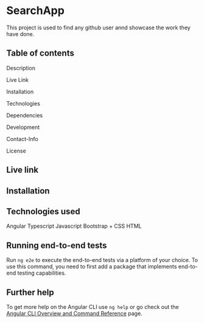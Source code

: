 # SearchApp

This project is used to find any github user annd showcase the work they have done.

## Table of contents

Description

Live Link

Installation

Technologies

Dependencies

Development

Contact-Info

License


## Live link



## Installation



## Technologies used

Angular
Typescript
Javascript
Bootstrap + CSS
HTML


## Running end-to-end tests

Run `ng e2e` to execute the end-to-end tests via a platform of your choice. To use this command, you need to first add a package that implements end-to-end testing capabilities.

## Further help

To get more help on the Angular CLI use `ng help` or go check out the [Angular CLI Overview and Command Reference](https://angular.io/cli) page.
